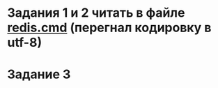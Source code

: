 # Задания 1 и 2 читать в файле [redis.cmd](./redis_utf8_only_read.cmd) (перегнал кодировку в utf-8)

# Задание 3 
